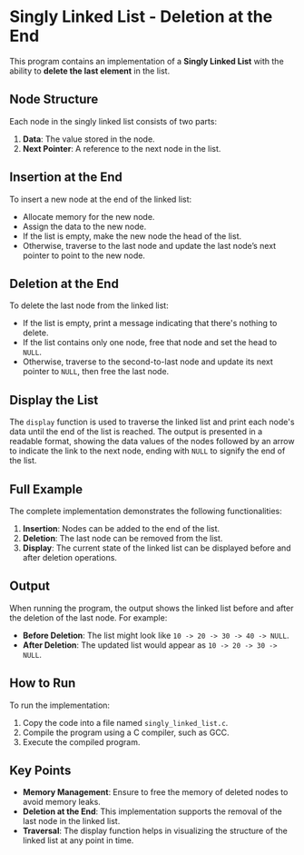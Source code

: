 # Singly Linked List - Deletion at the End

This program contains an implementation of a **Singly Linked List** with the ability to **delete the last element** in the list.

## Node Structure

Each node in the singly linked list consists of two parts:
1. **Data**: The value stored in the node.
2. **Next Pointer**: A reference to the next node in the list.

## Insertion at the End

To insert a new node at the end of the linked list:
- Allocate memory for the new node.
- Assign the data to the new node.
- If the list is empty, make the new node the head of the list.
- Otherwise, traverse to the last node and update the last node’s next pointer to point to the new node.

## Deletion at the End

To delete the last node from the linked list:
- If the list is empty, print a message indicating that there's nothing to delete.
- If the list contains only one node, free that node and set the head to `NULL`.
- Otherwise, traverse to the second-to-last node and update its next pointer to `NULL`, then free the last node.

## Display the List

The `display` function is used to traverse the linked list and print each node's data until the end of the list is reached. The output is presented in a readable format, showing the data values of the nodes followed by an arrow to indicate the link to the next node, ending with `NULL` to signify the end of the list.

## Full Example

The complete implementation demonstrates the following functionalities:
1. **Insertion**: Nodes can be added to the end of the list.
2. **Deletion**: The last node can be removed from the list.
3. **Display**: The current state of the linked list can be displayed before and after deletion operations.

## Output

When running the program, the output shows the linked list before and after the deletion of the last node. For example:

- **Before Deletion**: The list might look like `10 -> 20 -> 30 -> 40 -> NULL`.
- **After Deletion**: The updated list would appear as `10 -> 20 -> 30 -> NULL`.

## How to Run

To run the implementation:
1. Copy the code into a file named `singly_linked_list.c`.
2. Compile the program using a C compiler, such as GCC.
3. Execute the compiled program.

## Key Points

- **Memory Management**: Ensure to free the memory of deleted nodes to avoid memory leaks.
- **Deletion at the End**: This implementation supports the removal of the last node in the linked list.
- **Traversal**: The display function helps in visualizing the structure of the linked list at any point in time.
